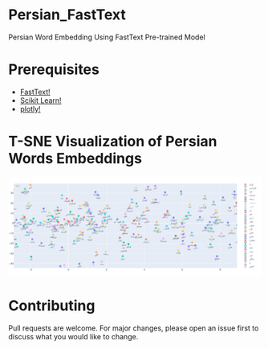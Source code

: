# Persian_FastText
Persian Word Embedding Using FastText Pre-trained Model
# Prerequisites
* [FastText!](https://fasttext.cc/)
* [Scikit Learn!](https://scikit-learn.org)
* [plotly!](https://github.com/plotly/plotly.py)
# T-SNE Visualization of Persian Words Embeddings
![-SNE Visualization of Persian Words Embeddings](https://github.com/MohammadHeydari/Persian_FastText/blob/master/tsne%20Visualization%20of%20Persian%20Words%20Embedding.png)
# Contributing
Pull requests are welcome. For major changes, please open an issue first to discuss what you would like to change.
